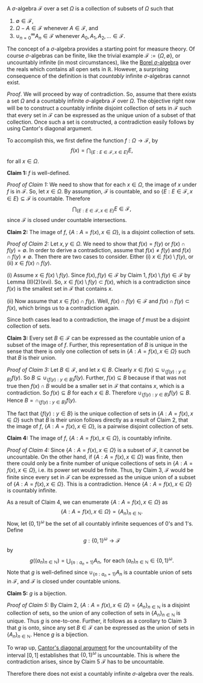A $\sigma$-algebra $\mathcal{F}$ over a set $\Omega$ is a collection of subsets of $\Omega$ such that

1. $\emptyset \in \mathcal{F}$,
2. $\Omega - A \in \mathcal{F}$ whenever $A \in \mathcal{F}$, and 
3. $\cup_{n=0}^{\infty}A_{n} \in \mathcal{F}$ whenever $A_{0}, A_{1}, A_{2},... \in \mathcal{F}$.

The concept of a $\sigma$-algebra provides a starting point for measure theory. 
Of course $\sigma$-algebras can be finite, like the 
trivial example $\mathcal{F} := \{\Omega, \emptyset\}$, or uncountably infinite (in most 
circumstances), like the [Borel $\sigma$-algebra](https://en.wikipedia.org/wiki/Sigma-algebra#Borel_and_Lebesgue_.CF.83-algebras) 
over the reals which contains all open sets in $\mathbb{R}$. However, a surprising consequence of the
definition is that *countably* infinite $\sigma$-algebras cannot exist.


$Proof.$ We will proceed by way of contradiction. So, assume that there exists a set $\Omega$ and a countably infinite $\sigma$-algebra $\mathcal{F}$ over $\Omega$.
The objective right now will be to construct a countably infinite disjoint collection of sets in $\mathcal{F}$ such that every set in
$\mathcal{F}$ can be expressed as the unique union of a subset of that collection. Once such a set is constructed, a contradiction easily follows by
using Cantor's diagonal argument.

To accomplish this, we first define the function $f : \Omega \rightarrow \mathcal{F}$, by 
$$ f(x) = \bigcap_{\{E : E\in \mathcal{F}, x \in E\}}E, $$
for all $x \in \Omega$.

**Claim 1:** $f$ is well-defined.

*Proof of Claim 1:* We need to show that for each $x \in \Omega$, the image of $x$ under $f$ is in $\mathcal{F}$. 
So, let $x \in \Omega$. By assumption, $\mathcal{F}$ is countable, and
so $\left\{ E : E \in \mathcal{F}, x \in E \right\} \subseteq \mathcal{F}$ is countable. Therefore 
$$ \bigcap_{\left\{ E: E\in\mathcal{F}, x \in E \right\}}E \in \mathcal{F}, $$
since $\mathcal{F}$ is closed under countable intersections.
$$\tag*{$\blacksquare$ Claim 1}$$

**Claim 2:** The image of $f$, $\left\{ A : A = f(x), x \in \Omega \right\}$, is a disjoint collection of sets.

*Proof of Claim 2:* Let $x, y \in \Omega$. We need to show that $f(x) = f(y)$ or $f(x) \cap f(y) = \emptyset$. 
In order to derive a contradiction, assume that $f(x) \neq f(y)$ and $f(x) \cap f(y) \neq \emptyset$. 
Then there are two cases to consider. Either (i) $x \in f(x) \setminus f(y)$, or (ii) $x \in f(x) \cap
f(y)$.

(i) Assume $x \in f(x) \setminus f(y)$.
Since $f(x), f(y) \in \mathcal{F}$ by Claim 1, $f(x) \setminus f(y) \in \mathcal{F}$ by Lemma (II)(2)(xvi). So, $x \in f(x) \setminus f(y) \subset
f(x)$, which is a contradiction since $f(x)$ is the smallest set in $\mathcal{F}$ that contains $x$.

(ii) Now assume that $x \in f(x) \cap f(y)$.
Well, $f(x) \cap f(y) \in \mathcal{F}$ and $f(x) \cap f(y) \subset f(x)$, which brings us to a contradiction again. 

Since both cases lead to a contradiction, the image of $f$ must be a disjoint collection of sets.
$$\tag*{$\blacksquare$ Claim 2}$$

**Claim 3:** Every set $B \in \mathcal{F}$ can be expressed as the countable union of a subset of the image of $f$. Further, this
representation of $B$ is unique in the sense that there is only one collection of sets in $\left\{ A : A = f(x), x \in \Omega \right\}$ such that
$B$ is their union.

*Proof of Claim 3:* Let $B \in \mathcal{F}$, and let $x \in B$. Clearly $x \in f(x) \subseteq \cup_{\left\{ f(y) : y \in B \right\}}f(y)$. 
So $B \subseteq \cup_{\left\{ f(y) : y \in B \right\}}f(y)$. 
Further, $f(x) \subseteq B$ because if that was not true then $f(x) \cap B$ would be a smaller set in
$\mathcal{F}$ that contains $x$, which is a contradiction. So $f(x) \subseteq B$ for each $x \in B$. 
Therefore $\cup_{\left\{f(y) : y \in B \right\}}f(y) \subseteq B$. Hence $B = \cap_{\{f(y) : y \in B\}}f(y)$.

The fact that $\left\{ f(y) : y \in B \right\}$ is the unique collection of sets in $\left\{ A : A = f(x), x \in \Omega \right\}$ such that 
$B$ is their union follows directly as a result of Claim 2, 
that the image of $f$, $\left\{ A : A = f(x), x \in \Omega \right\}$, is a pairwise disjoint collection of sets.
$$\tag*{$\blacksquare$ Claim 3}$$

**Claim 4:** The image of $f$, $\left\{ A : A = f(x), x \in \Omega \right\}$, is countably infinite.

*Proof of Claim 4:* Since $\left\{ A : A = f(x), x \in \Omega \right\}$ is a subset of $\mathcal{F}$, it cannot be uncountable. 
On the other hand, if $\left\{ A : A = f(x), x \in \Omega \right\}$
was finite, then there could only be a finite number of unique collections of sets in $\left\{ A : A = f(x), x \in \Omega \right\}$, i.e. its power
set would be finite. Thus, by Claim 3, $\mathcal{F}$ would be finite since every set in $\mathcal{F}$ can be expressed as the unique union of a subset
of $\left\{ A : A = f(x), x \in \Omega \right\}$. This is a contradiction. Hence $\left\{ A : A = f(x), x \in \Omega \right\}$ is countably infinite.
$$\tag*{$\blacksquare$ Claim 4}$$

As a result of Claim 4, we can enumerate $\left\{ A : A = f(x), x \in \Omega \right\}$ as 
$$ \left\{ A : A = f(x), x \in \Omega \right\} = \left\{ A_{n} \right\}_{n\in\mathbb{N}}. $$
Now, let $\left\{ 0,1 \right\}^{\omega}$ be the set of all countably infinite sequences of 0's and 1's. Define 
$$ g: \left\{ 0,1 \right\}^{\omega} \longrightarrow \mathcal{F} $$
by 
$$ g\left( \left( a_{n} \right)_{n\in\mathbb{N}} \right) = \bigcup_{\{n : a_{n} = 1\}}A_{n}, \text{ for each } \left( a_{n} \right)_{n\in\mathbb{N}}
\in \left\{ 0,1 \right\}^{\omega}. $$
Note that $g$ is well-defined since $\cup_{\{n:a_{n}=1\}}A_{n}$ is a countable union of sets in $\mathcal{F}$, and $\mathcal{F}$ is closed under
countable unions.

**Claim 5:** $g$ is a bijection.

*Proof of Claim 5:* By Claim 2, $\left\{ A : A = f(x), x \in \Omega \right\} = \left\{ A_{n} \right\}_{n\in\mathbb{N}}$ 
is a disjoint collection of sets, so the union
of any collection of sets in $\left\{ A_{n} \right\}_{n\in\mathbb{N}}$ is unique. Thus $g$ is one-to-one. Further, it follows as a corollary to Claim
3 that $g$ is onto, since any set $B \in \mathcal{F}$ can be expressed as the union of sets in $\left\{ A_{n} \right\}_{n\in\mathbb{N}}$. Hence $g$ is a bijection.
$$\tag*{$\blacksquare$ Claim 5}$$

To wrap up, [Cantor's diagonal argument](https://en.wikipedia.org/wiki/Cantor%27s_diagonal_argument) 
for the uncountability of the interval $[0,1]$ establishes that $\left\{ 0,1 \right\}^{\omega}$ is uncountable.
This is where the contradiction arises, since by Claim 5 $\mathcal{F}$ has to be uncountable.

Therefore there does not exist a countably infinite $\sigma$-algebra over the reals.
$$\tag*{$\Box$}$$
